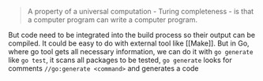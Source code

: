 > A property of a universal computation - Turing completeness - is that a computer program can write a computer program.

But code need to be integrated into the build process so their output can be compiled.
It could be easy to do with external tool like [[Make]]. But in Go, where go tool gets all necessary information, we can do it with `go generate`
like `go test`, it scans all packages to be tested, `go generate` looks for comments `//go:generate <command>` and generates a code